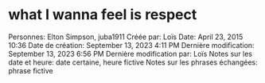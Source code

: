# what I wanna feel is respect

Personnes: Elton Simpson, juba1911
Créée par: Loïs
Date: April 23, 2015 10:36
Date de création: September 13, 2023 4:11 PM
Dernière modification: September 13, 2023 6:56 PM
Dernière modification par: Loïs
Notes sur les date et heure: date certaine, heure fictive
Notes sur les phrases échangées: phrase fictive